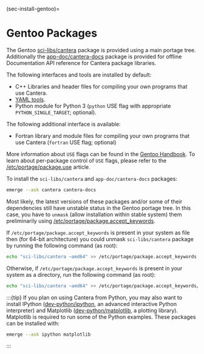 (sec-install-gentoo)=
# Gentoo Packages

The Gentoo [sci-libs/cantera](https://packages.gentoo.org/packages/sci-libs/cantera)
package is provided using a main portage tree. Additionally the
[app-doc/cantera-docs](https://packages.gentoo.org/packages/app-doc/cantera-docs)
package is provided for offline Documentation API reference for Cantera package
libraries.

The following interfaces and tools are installed by default:

- C++ Libraries and header files for compiling your own programs that use Cantera.
- [YAML tools](../userguide/ck2yaml-tutorial).
- Python module for Python 3 (`python` USE flag with appropriate `PYTHON_SINGLE_TARGET`;
  optional).

The following additional interface is available:

- Fortran library and module files for compiling your own programs that use Cantera
  (`fortran` USE flag; optional)

More information about `USE` flags can be found in the
[Gentoo Handbook](https://wiki.gentoo.org/wiki/Handbook:Parts/Working/USE).
To learn about per-package control of `USE` flags, please refer to the
[/etc/portage/package.use](https://wiki.gentoo.org/wiki//etc/portage/package.use)
article.

To install the `sci-libs/cantera` and `app-doc/cantera-docs` packages:

```bash
emerge --ask cantera cantera-docs
```

Most likely, the latest versions of these packages and/or some of their dependencies
still have unstable status in the Gentoo portage tree. In this case, you have to
`unmask` (allow installation within stable system) them preliminarily using
[/etc/portage/package.accept_keywords](https://wiki.gentoo.org/wiki//etc/portage/package.accept_keywords).

If `/etc/portage/package.accept_keywords` is present in your system as file then (for
64-bit architecture) you could unmask `sci-libs/cantera` package by running the
following command (as root):

```bash
echo "sci-libs/cantera ~amd64" >> /etc/portage/package.accept_keywords
```

Otherwise, if `/etc/portage/package.accept_keywords` is present in your system as a
directory, run the following command (as root):

```bash
echo "sci-libs/cantera ~amd64" >> /etc/portage/package.accept_keywords/cantera
```

:::{tip}
If you plan on using Cantera from Python, you may also want to install IPython
([dev-python/ipython](https://packages.gentoo.org/packages/dev-python/ipython), an
advanced interactive Python interpreter) and Matplotlib
([dev-python/matplotlib](https://packages.gentoo.org/packages/dev-python/matplotlib), a
plotting library). Matplotlib is required to run some of the Python examples. These
packages can be installed with:

```bash
emerge --ask ipython matplotlib
```

:::
